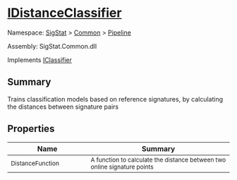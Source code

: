 # [IDistanceClassifier](./IDistanceClassifier.md)

Namespace: [SigStat]() > [Common](./../README.md) > [Pipeline](./README.md)

Assembly: SigStat.Common.dll

Implements [IClassifier](./IClassifier.md)

## Summary
Trains classification models based on reference signatures, by calculating the distances between signature pairs

## Properties

| Name | Summary | 
| --- | --- | 
| <sub>DistanceFunction</sub><div style="pointer-events:none;cursor:default;"><img width=200 style="max-height:100%;max-width:100%;"/></div>| <sub>A function to calculate the distance between two online signature points</sub>| <br>


